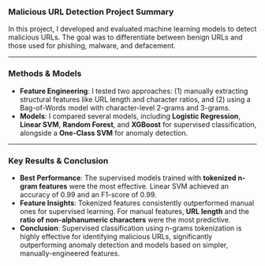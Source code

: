 ### Malicious URL Detection Project Summary

In this project, I developed and evaluated machine learning models to detect malicious URLs. The goal was to differentiate between benign URLs and those used for phishing, malware, and defacement.

***

### Methods & Models

* **Feature Engineering**: I tested two approaches: (1) manually extracting structural features like URL length and character ratios, and (2) using a Bag-of-Words model with character-level 2-grams and 3-grams.
* **Models**: I compared several models, including **Logistic Regression**, **Linear SVM**, **Random Forest**, and **XGBoost** for supervised classification, alongside a **One-Class SVM** for anomaly detection.

***

### Key Results & Conclusion

* **Best Performance**: The supervised models trained with **tokenized n-gram features** were the most effective. Linear SVM achieved an accuracy of 0.99 and an F1-score of 0.99.
* **Feature Insights**: Tokenized features consistently outperformed manual ones for supervised learning. For manual features, **URL length** and the **ratio of non-alphanumeric characters** were the most predictive.
* **Conclusion**: Supervised classification using n-grams tokenization is  highly effective for identifying malicious URLs, significantly outperforming anomaly detection and models based on simpler, manually-engineered features.
